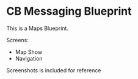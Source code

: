 # CB Messaging Blueprint 

This is a Maps Blueprint.

Screens:
- Map Show
- Navigation

Screenshots is included for reference


